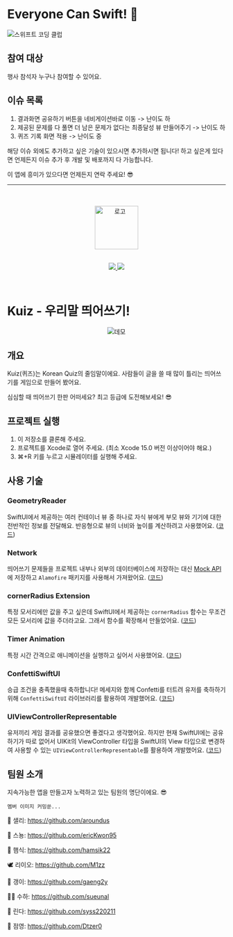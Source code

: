 # Everyone Can Swift! 🥳

![스위프트 코딩 클럽](https://user-images.githubusercontent.com/16731356/205471879-92636e25-7e68-463f-9835-8fd8b15c0f18.png)

## 참여 대상

행사 참석자 누구나 참여할 수 있어요.

## 이슈 목록

1. 결과화면 공유하기 버튼을 네비게이션바로 이동 -> 난이도 하
2. 제공된 문제를 다 풀면 더 남은 문제가 없다는 최종달성 뷰 만들어주기 -> 난이도 하
3. 퀴즈 기록 화면 적용 -> 난이도 중

해당 이슈 외에도 추가하고 싶은 기술이 있으시면 추가하시면 됩니다! 하고 싶은게 있다면 언제든지 이슈 추가 후 개발 및 배포까지 다 가능합니다. 

이 앱에 흥미가 있으다면 언제든지 연락 주세요! 😎

---

<br />
<br />

<div align="center">
  <img src="https://user-images.githubusercontent.com/16731356/205466883-e9611648-436c-41ee-9238-cdd1c780f322.png" alt="로고" height="100" />
</div>
<br />
<p align="center">
  <a href="https://github.com/Swift-Coding-Club/Level1Kuiz/graphs/contributors" alt="Contributors">
    <img src="https://img.shields.io/github/contributors/Swift-Coding-Club/Level1Kuiz" />
  </a>
  <a href="https://github.com/Swift-Coding-Club/Level1Kuiz/pulse" alt="Activity">
    <img src="https://img.shields.io/github/commit-activity/m/Swift-Coding-Club/Level1Kuiz" />
  </a>
</p>
<br />

# Kuiz - 우리말 띄어쓰기!

<div align="center">
  <img src="https://user-images.githubusercontent.com/16731356/205376037-3f4b996e-19c9-4bb8-9ab3-544a2727cfb7.gif" alt="데모" />
</div>

## 개요

Kuiz(퀴즈)는 Korean Quiz의 줄임말이에요. 사람들이 글을 쓸 때 많이 틀리는 띄어쓰기를 게임으로 만들어 봤어요.

심심할 때 띄어쓰기 한판 어떠세요? 최고 등급에 도전해보세요! 😎

## 프로젝트 실행

1. 이 저장소를 클론해 주세요.
2. 프로젝트를 Xcode로 열어 주세요. (최소 Xcode 15.0 버전 이상이어야 해요.)
3. ⌘+R 키를 누르고 시뮬레이터를 실행해 주세요.

## 사용 기술 

### GeometryReader

SwiftUI에서 제공하는 여러 컨테이너 뷰 중 하나로 자식 뷰에게 부모 뷰와 기기에 대한 전반적인 정보를 전달해요. 반응형으로 뷰의 너비와 높이를 계산하려고 사용했어요. ([코드](https://github.com/Swift-Coding-Club/Level1Kuiz/blob/main/Level1Kuiz/View/Home/HomeView.swift#L25))

### Network

띄어쓰기 문제들을 프로젝트 내부나 외부의 데이터베이스에 저장하는 대신 [Mock API](https://mockapi.io/)에 저장하고 `Alamofire` 패키지를 사용해서 가져왔어요. ([코드](https://github.com/Swift-Coding-Club/Level1Kuiz/blob/main/Level1Kuiz/Network/HTTPClient.swift))

### cornerRadius Extension

특정 모서리에만 값을 주고 싶은데 SwiftUI에서 제공하는 `cornerRadius` 함수는 무조건 모든 모서리에 값을 주더라고요. 그래서 함수를 확장해서 만들었어요. ([코드](https://github.com/Swift-Coding-Club/Level1Kuiz/blob/main/Level1Kuiz/Extension/ViewExtension.swift))

### Timer Animation

특정 시간 간격으로 애니메이션을 실행하고 싶어서 사용했어요. ([코드](https://github.com/Swift-Coding-Club/Level1Kuiz/blob/main/Level1Kuiz/View/Home/HomeView.swift#L83))

### ConfettiSwiftUI

승급 조건을 충족했을때 축하합니다! 메세지와 함께 Confetti를 터트려 유저를 축하하기 위해 `ConfettiSwiftUI` 라이브러리를 활용하여 개발했어요. ([코드](https://github.com/Swift-Coding-Club/Level1Kuiz/blob/main/Level1Kuiz/View/Quiz/ReachEffectView.swift))

### UIViewControllerRepresentable

유저끼리 게임 결과를 공유했으면 좋겠다고 생각했어요. 
하지만 현재 SwiftUI에는 공유하기가 따로 없어서 UIKit의 ViewController 타입을 SwiftUI의 View 타입으로 변경하여 사용할 수 있는 `UIViewControllerRepresentable`를 활용하여 개발했어요. ([코드](https://github.com/Swift-Coding-Club/Level1Kuiz/blob/main/Level1Kuiz/View/Result/ShareView.swift))

## 팀원 소개

지속가능한 앱을 만들고자 노력하고 있는 팀원의 명단이에요. 😎

`멤버 이미지 커밍쑨...`

🐥 샐리: https://github.com/aroundus

🦫 스뇽: https://github.com/ericKwon95

🐹 햄식: https://github.com/hamsik22

🕊️ 리이오: https://github.com/M1zz

🦫 갱이: https://github.com/gaeng2y

🐻‍❄️ 수하: https://github.com/sueunal

🦥 린다: https://github.com/syss220211

🐢 점영: https://github.com/Dtzer0
